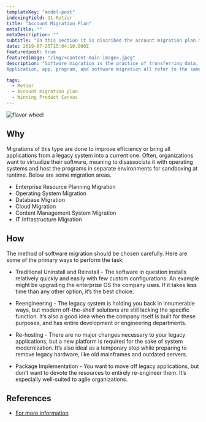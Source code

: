 ```yaml
---
templateKey: "model-post"
indexingField: 11-Retier
title: "Account Migration Plan"
metaTitle: ""
metaDescription: ""
subtitle: "In this section it is discribed the account migration plan method"
date: 2019-07-25T15:04:10.000Z
featuredpost: true
featuredimage: "/img/<content-main-image>.jpeg"
description: "Software migration is the practice of transferring data, accounts, and functionality from one operating environment to another. It could also refer to times when users are migrating the same software from one piece of computer hardware to another, or changing both software and hardware simultaneously. Software migration is a generic term that can refer to either a sort of transfer for applications, operating systems, databases, networks, content management systems (CMS), or even an entire IT infrastructure.
Application, app, program, and software migration all refer to the same type of transfer: the process of moving an application from one environment to another (like from an on-premises enterprise server to a cloud-based environment, from one server to another, or from cloud-to-cloud)."

tags:
  - Retier
  - Account migration plan
  - Winning Product Canvas
---
```


![flavor wheel](/img/<content-main-image>.jpeg)

## Why

Migrations of this type are done to improve efficiency or bring all applications from a legacy system into a current one. Often, organizations want to virtualize their software, meaning to disassociate it with operating systems and host the programs in separate environments for sandboxing at runtime. Below are some migration areas.

- Enterprise Resource Planning Migration
- Operating System Migration
- Database Migration
- Cloud Migration
- Content Management System Migration
- IT Infrastructure Migration

## How

The method of software migration should be chosen carefully. Here are some of the primary ways to perform the task:

- Traditional Uninstall and Reinstall - The software in question installs relatively quickly and easily with few custom configurations. An example might be upgrading the enterprise OS the company uses. If it takes less time than any other option, it’s the best choice.

- Reengineering - The legacy system is holding you back in innumerable ways, but modern off-the-shelf solutions are still lacking the specific function. It’s also a good idea when the company itself is built for these purposes, and has entire development or engineering departments.

- Re-hosting - There are no major changes necessary to your legacy applications, but a new platform is required for the sake of system modernization. It’s also ideal as a temporary step while preparing to remove legacy hardware, like old mainframes and outdated servers.

- Package Implementation - You want to move off legacy applications, but don’t want to devote the resources to entirely re-engineer them. It’s especially well-suited to agile organizations.

## References

- [For more information](https://www.smartsheet.com/all-about-software-migration-planning)
